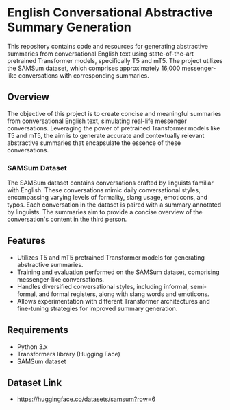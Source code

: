 # English Conversational Abstractive Summary Generation 

This repository contains code and resources for generating abstractive summaries from conversational English text using state-of-the-art pretrained Transformer models, specifically T5 and mT5. The project utilizes the SAMSum dataset, which comprises approximately 16,000 messenger-like conversations with corresponding summaries.

## Overview

The objective of this project is to create concise and meaningful summaries from conversational English text, simulating real-life messenger conversations. Leveraging the power of pretrained Transformer models like T5 and mT5, the aim is to generate accurate and contextually relevant abstractive summaries that encapsulate the essence of these conversations.

### SAMSum Dataset

The SAMSum dataset contains conversations crafted by linguists familiar with English. These conversations mimic daily conversational styles, encompassing varying levels of formality, slang usage, emoticons, and typos. Each conversation in the dataset is paired with a summary annotated by linguists. The summaries aim to provide a concise overview of the conversation's content in the third person.

## Features

- Utilizes T5 and mT5 pretrained Transformer models for generating abstractive summaries.
- Training and evaluation performed on the SAMSum dataset, comprising messenger-like conversations.
- Handles diversified conversational styles, including informal, semi-formal, and formal registers, along with slang words and emoticons.
- Allows experimentation with different Transformer architectures and fine-tuning strategies for improved summary generation.

## Requirements

- Python 3.x
- Transformers library (Hugging Face)
- SAMSum dataset

## Dataset Link 
- https://huggingface.co/datasets/samsum?row=6


